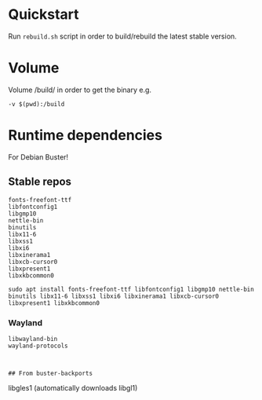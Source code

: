 # Quickstart

Run `rebuild.sh` script in order to build/rebuild the latest stable version.

# Volume
Volume /build/ in order to get the binary e.g.
```
-v $(pwd):/build
```

# Runtime dependencies
For Debian Buster!
## Stable repos
```
fonts-freefont-ttf
libfontconfig1
libgmp10
nettle-bin
binutils
libx11-6
libxss1
libxi6
libxinerama1
libxcb-cursor0
libxpresent1
libxkbcommon0
```
```
sudo apt install fonts-freefont-ttf libfontconfig1 libgmp10 nettle-bin binutils libx11-6 libxss1 libxi6 libxinerama1 libxcb-cursor0 libxpresent1 libxkbcommon0
```

### Wayland
```
libwayland-bin
wayland-protocols



## From buster-backports
```
libgles1
(automatically downloads libgl1)
```